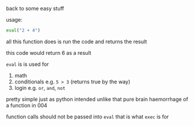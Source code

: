 
back to some easy stuff

usage:
``` python
eval("2 + 4")
```

all this function does is run the code and returns the result 

this code would return 6 as a result

`eval` is is used for 
1. math
2. conditionals e.g. `5 > 3` (returns true by the way)
3. login e.g. `or`, `and`, `not`

pretty simple just as python intended 
unlike that pure brain haemorrhage of a function in 004  

function calls should not be passed into `eval` that is what `exec` is for